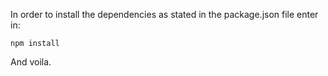 In order to install the dependencies as stated in the package.json file enter in:

`npm install`

And voila.

